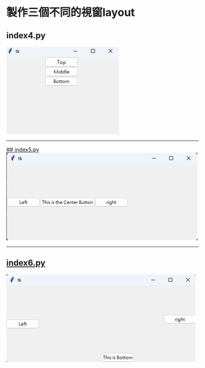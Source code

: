 # 製作三個不同的視窗layout

## index4.py
![index4.py](./images/pic1.png)

---

[## index5.py](./index5.py)
![index5.py](./images/pic2.png)

---

## [index6.py](./index6.py)
![index6.py](./images/pic3.png)